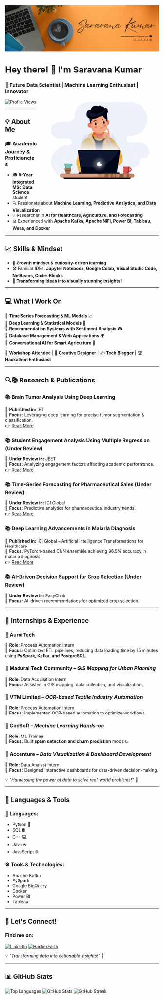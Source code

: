 ![logo](https://github.com/Saravanakumarsk1210/Saravanakumarsk1210/blob/main/Gray%20And%20Black%20%20Simple%20Personal%20LinkedIn%20Banner%20(4).png)

# Hey there! 👋 I'm Saravana Kumar  

### 🚀 Future Data Scientist | Machine Learning Enthusiast | Innovator  

<img align="right" alt="Coding" width="400" src="https://github.com/Saravanakumarsk1210/Saravanakumarsk1210/blob/main/github%20profile%20pic.gif">  

![Profile Views](https://komarev.com/ghpvc/?username=saravanakumarsk1210&label=Profile%20views&color=0e75b6&style=flat)  

---

## 💡 About Me  
### 🎓 Academic Journey & Proficiencies  
- 🎓 **5-Year Integrated MSc Data Science** student  
- 🔍 Passionate about **Machine Learning, Predictive Analytics, and Data Visualization**  
- 💡 Researcher in **AI for Healthcare, Agriculture, and Forecasting**  
- 📊 Experienced with **Apache Kafka, Apache NiFi, Power BI, Tableau, Weka, and Docker**  

---

## 📈 Skills & Mindset  
- 🧠 **Growth mindset & curiosity-driven learning**  
- 🛠️ Familiar IDEs: **Jupyter Notebook, Google Colab, Visual Studio Code, NetBeans, Code::Blocks**  
- 🎨 **Transforming ideas into visually stunning insights!**  

---

## 💻 What I Work On  
🔹 **Time Series Forecasting & ML Models** 📈  
🔹 **Deep Learning & Statistical Models** 🧠  
🔹 **Recommendation Systems with Sentiment Analysis** 🎮  
🔹 **Database Management & Web Applications** 🌍  
🔹 **Conversational AI for Smart Agriculture** 🌾  

🎤 **Workshop Attendee** | 🎨 **Creative Designer** | ✍️ **Tech Blogger** | 🏆 **Hackathon Enthusiast**  

---

## 🔍📚 Research & Publications  

### 📚 Brain Tumor Analysis Using Deep Learning  
🔹 **Published in:** IET  
🔹 **Focus:** Leveraging deep learning for precise tumor segmentation & classification.  
👉 [Read More](https://digital-library.theiet.org/doi/10.1049/pbhe059e_ch16)  



### 📚 Student Engagement Analysis Using Multiple Regression (Under Review)  
🔹 **Under Review in:** JEET  
🔹 **Focus:** Analyzing engagement factors affecting academic performance.  
👉 [Read More](https://journaleet.in/articles/evaluating-elements-influencing-student-engagement-an-analysis-utilizing-multiple-regression)  

### 📚 Time-Series Forecasting for Pharmaceutical Sales (Under Review)  
🔹 **Under Review in:** IGI Global  
🔹 **Focus:** Predictive analytics for pharmaceutical industry trends.  
👉 [Read More](https://www.igi-global.com/gateway/chapter/351611)  

### 📚 Deep Learning Advancements in Malaria Diagnosis  
🔹 **Published in:** IGI Global – Artificial Intelligence Transformations for Healthcare  
🔹 **Focus:** PyTorch-based CNN ensemble achieving 96.5% accuracy in malaria diagnosis.  
👉 [Read More](https://www.igi-global.com/gateway/chapter/351607)  

### 📚 AI-Driven Decision Support for Crop Selection (Under Review)  
🔹 **Under Review in:** EasyChair  
🔹 **Focus:** AI-driven recommendations for optimized crop selection.  

---

## 🌱 Internships & Experience  

### 📍 **AuroiTech**  
🔹 **Role:** Process Automation Intern  
🔹 **Focus:** Optimized ETL pipelines, reducing data loading time by 15 minutes using **PySpark, Kafka, and PostgreSQL**.  

### 📍 **Madurai Tech Community** – *GIS Mapping for Urban Planning*  
🔹 **Role:** Data Acquisition Intern  
🔹 **Focus:** Assisted in GIS mapping, data collection, and visualization.  

### 📍 **VTM Limited** – *OCR-based Textile Industry Automation*  
🔹 **Role:** Process Automation Intern  
🔹 **Focus:** Implemented OCR-based automation to optimize workflows.  

### 📍 **CodSoft** – *Machine Learning Hands-on*  
🔹 **Role:** ML Trainee  
🔹 **Focus:** Built **spam detection and churn prediction** models.  

### 📍 **Accenture** – *Data Visualization & Dashboard Development*  
🔹 **Role:** Data Analyst Intern  
🔹 **Focus:** Designed interactive dashboards for data-driven decision-making.  

💡 *"Harnessing the power of data to solve real-world problems!"* 🚀  

---

## 📄 Languages & Tools  

### 🔢 **Languages:**  
- Python 🐍  
- SQL 🛢️  
- C++ 💻  
- Java ☕  
- JavaScript 🌐  

### ⚙️ **Tools & Technologies:**  
- Apache Kafka  
- PySpark  
- Google BigQuery  
- Docker  
- Power BI  
- Tableau  

---

## 💌 Let's Connect!  

<h3 align="left">Find me on:</h3>
<p align="left">
  <a href="https://linkedin.com/in/saravana-kumar-990884243" target="blank">
    <img align="center" src="https://raw.githubusercontent.com/rahuldkjain/github-profile-readme-generator/master/src/images/icons/Social/linked-in-alt.svg" alt="LinkedIn" height="30" width="40" />
  </a>
  
  <a href="https://www.hackerearth.com/@saravananmsk1210" target="blank">
    <img align="center" src="https://raw.githubusercontent.com/rahuldkjain/github-profile-readme-generator/master/src/images/icons/Social/hackerearth.svg" alt="HackerEarth" height="30" width="40" />
  </a>
</p>

💡 *"Transforming data into actionable insights!"* 🚀  

---

## 📊 GitHub Stats  
<p>
  <img src="https://github-readme-stats.vercel.app/api/top-langs?username=saravanakumarsk1210&show_icons=true&locale=en&layout=compact" alt="Top Languages" />
  <img src="https://github-readme-stats.vercel.app/api?username=saravanakumarsk1210&show_icons=true&locale=en" alt="GitHub Stats" />
  <img src="https://github-readme-streak-stats.herokuapp.com/?user=saravanakumarsk1210&" alt="GitHub Streak" />
</p>
